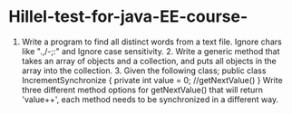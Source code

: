 # Hillel-test-for-java-EE-course-
1. Write a program to find all distinct words from a text file. Ignore chars like    ".,/-;:" and Ignore case sensitivity. 2. Write a generic method that takes an array of objects and a collection, and puts all objects in the array into the collection. 3. Given the following class;                   public class IncrementSynchronize {                                     private int value = 0;                                     //getNextValue()                   } Write three different method options for getNextValue() that will return 'value++', each method needs to be synchronized in a different way.
